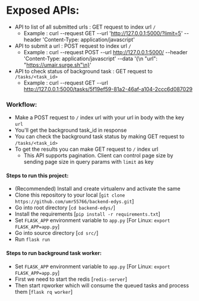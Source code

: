 # Exposed APIs:

- API to list of all submitted urls : GET request to index url `/`
  - Example : curl --request GET --url 'http://127.0.0.1:5000/?limit=5'  --header 'Content-Type: application/javascript'
- API to submit a url : POST request to index url `/`
  - Example : curl --request POST --url http://127.0.0.1:5000/ --header 'Content-Type: application/javascript' --data '{\n    "url": "https://umair.surge.sh"\n}'
- API to check status of background task : GET request to `/tasks/<task_id>`
  - Example : curl --request GET --url http://127.0.0.1:5000/tasks/5f19ef59-81a2-46af-a104-2ccc6d087029

### Workflow:

- Make a POST request to `/` index url with your url in body with the key `url`
- You'll get the background task_id in response
- You can check the background task status by making GET request to `/tasks/<task_id>`
- To get the results you can make GET request to `/` index url
   -  This API supports pagination. Client can control page size by sending page size in query params with `limit` as key


#### Steps to run this project:

- (Recommended) Install and create virtualenv and activate the same
- Clone this repository to your local [`git clone https://github.com/umr55766/backend-edys.git`]
- Go into root directory [`cd backend-edys/`]
- Install the requirements [`pip install -r requirements.txt`]
- Set `FLASK_APP` environment variable to `app.py` [For Linux: `export FLASK_APP=app.py`]
- Go into source directory [`cd src/`]
- Run `flask run`


#### Steps to run background task worker:

- Set `FLASK_APP` environment variable to `app.py` [For Linux: `export FLASK_APP=app.py`]
- First we need to start the redis [`redis-server`]
- Then start rqworker which will consume the queued tasks and process them [`flask rq worker`]
